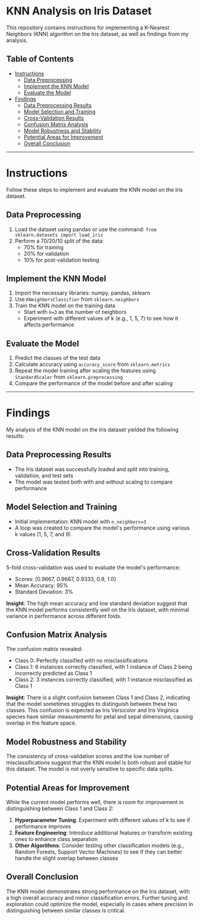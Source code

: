 # KNN Analysis on Iris Dataset

This repository contains instructions for implementing a K-Nearest Neighbors (KNN) algorithm on the Iris dataset, as well as findings from my analysis.

## Table of Contents
- [Instructions](#instructions)
  - [Data Preprocessing](#data-preprocessing)
  - [Implement the KNN Model](#implement-the-knn-model)
  - [Evaluate the Model](#evaluate-the-model)
- [Findings](#findings)
  - [Data Preprocessing Results](#data-preprocessing-results)
  - [Model Selection and Training](#model-selection-and-training)
  - [Cross-Validation Results](#cross-validation-results)
  - [Confusion Matrix Analysis](#confusion-matrix-analysis)
  - [Model Robustness and Stability](#model-robustness-and-stability)
  - [Potential Areas for Improvement](#potential-areas-for-improvement)
  - [Overall Conclusion](#overall-conclusion)

---

# Instructions

Follow these steps to implement and evaluate the KNN model on the Iris dataset.

## Data Preprocessing

1. Load the dataset using pandas or use the command: `from sklearn.datasets import load_iris`
2. Perform a 70/20/10 split of the data:
   - 70% for training
   - 20% for validation
   - 10% for post-validation testing

## Implement the KNN Model

1. Import the necessary libraries: numpy, pandas, sklearn
2. Use `KNeighborsClassifier` from `sklearn.neighbors`
3. Train the KNN model on the training data
   - Start with `k=3` as the number of neighbors
   - Experiment with different values of k (e.g., 1, 5, 7) to see how it affects performance

## Evaluate the Model

1. Predict the classes of the test data
2. Calculate accuracy using `accuracy_score` from `sklearn.metrics`
3. Repeat the model training after scaling the features using `StandardScaler` from `sklearn.preprocessing`
4. Compare the performance of the model before and after scaling

---

# Findings

My analysis of the KNN model on the Iris dataset yielded the following results:

## Data Preprocessing Results

- The Iris dataset was successfully loaded and split into training, validation, and test sets
- The model was tested both with and without scaling to compare performance

## Model Selection and Training

- Initial implementation: KNN model with `n_neighbors=3`
- A loop was created to compare the model's performance using various k values (1, 5, 7, and 9)

## Cross-Validation Results

5-fold cross-validation was used to evaluate the model's performance:

- Scores: [0.9667, 0.9667, 0.9333, 0.9, 1.0]
- Mean Accuracy: 95%
- Standard Deviation: 3%

**Insight**: The high mean accuracy and low standard deviation suggest that the KNN model performs consistently well on the Iris dataset, with minimal variance in performance across different folds.

## Confusion Matrix Analysis

The confusion matrix revealed:

- Class 0: Perfectly classified with no misclassifications
- Class 1: 6 instances correctly classified, with 1 instance of Class 2 being incorrectly predicted as Class 1
- Class 2: 3 instances correctly classified, with 1 instance misclassified as Class 1

**Insight**: There is a slight confusion between Class 1 and Class 2, indicating that the model sometimes struggles to distinguish between these two classes. This confusion is expected as Iris Versicolor and Iris Virginica species have similar measurements for petal and sepal dimensions, causing overlap in the feature space.

## Model Robustness and Stability

The consistency of cross-validation scores and the low number of misclassifications suggest that the KNN model is both robust and stable for this dataset. The model is not overly sensitive to specific data splits.

## Potential Areas for Improvement

While the current model performs well, there is room for improvement in distinguishing between Class 1 and Class 2:

1. **Hyperparameter Tuning**: Experiment with different values of k to see if performance improves
2. **Feature Engineering**: Introduce additional features or transform existing ones to enhance class separation
3. **Other Algorithms**: Consider testing other classification models (e.g., Random Forests, Support Vector Machines) to see if they can better handle the slight overlap between classes

## Overall Conclusion

The KNN model demonstrates strong performance on the Iris dataset, with a high overall accuracy and minor classification errors. Further tuning and exploration could optimize the model, especially in cases where precision in distinguishing between similar classes is critical.
